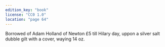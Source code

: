 ```yaml
---
edition_key: "book"
license: "CC0 1.0"
location: "page 64"
---
```

Borrowed of Adam Holland of Newton £5 till
Hilary day, uppon a silver salt dubble gilt with a cover, waying
14 oz.
